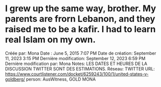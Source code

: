 # I grew up the same way, brother. My parents are frorn Lebanon, and they raised me to be a kafir. I had to learn real Islam on my own.

Créée par: Mona
Date : June 5, 2015 7:07 PM
Date de création: September 11, 2023 3:15 PM
Dernière modification: September 12, 2023 6:59 PM
Dernière modification par: Mona
Notes: LES DATES ET HEURES DE LA DISCUSSION TWITTER SONT DES ESTIMATIONS.
Réseau: TWITTER
URL: https://www.courtlistener.com/docket/6259243/100/1/united-states-v-goldberg/
person: AusWitness, GOLD MONA